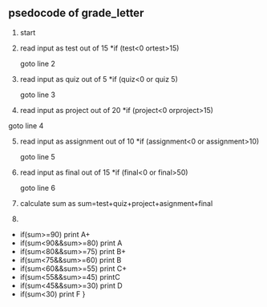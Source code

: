 
## psedocode of grade_letter
1. start
2. read input as test out of 15
   *if (test<0 ortest>15)

   goto line 2
   
3. read input as quiz out of 5
   *if (quiz<0 or quiz 5)

   goto line 3
   
 4. read input as project out of 20
   *if (project<0 orproject>15)

   goto line 4
   
5. read input as assignment out of 10
   *if (assignment<0 or assignment>10)

   goto line 5
   
6. read input as final out of 15
   *if (final<0 or final>50)

   goto line 6
   
7. calculate sum as sum=test+quiz+project+asignment+final
   
8. 
  * if(sum>=90)
        print A+ 
  * if(sum<90&&sum>=80)
        print A 
  * if(sum<80&&sum>=75)
        print  B+ 
 *  if(sum<75&&sum>=60)
        print B
 * if(sum<60&&sum>=55)
      print C+ 
 * if(sum<55&&sum>=45)
       printC 
 * if(sum<45&&sum>=30)
       print  D 
* if(sum<30)
       print  F 
    }
